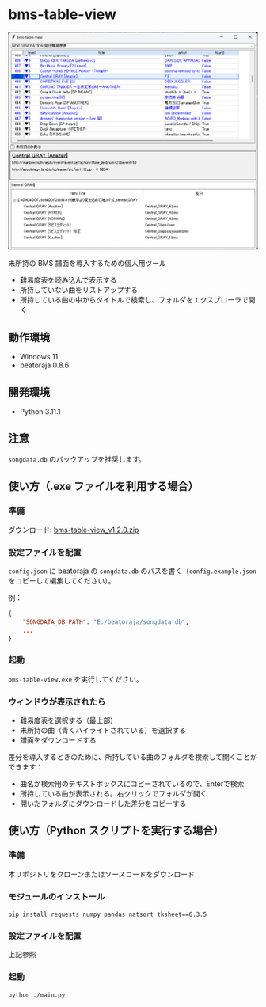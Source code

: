 # bms-table-view

![screenshot](image/screenshot.png)

未所持の BMS 譜面を導入するための個人用ツール

- 難易度表を読み込んで表示する
- 所持していない曲をリストアップする
- 所持している曲の中からタイトルで検索し、フォルダをエクスプローラで開く

## 動作環境

- Windows 11
- beatoraja 0.8.6

## 開発環境

- Python 3.11.1

## 注意

`songdata.db` のバックアップを推奨します。

## 使い方（.exe ファイルを利用する場合）

### 準備
ダウンロード: [bms-table-view_v1.2.0.zip](https://github.com/voidproc/bms-table-view/releases/download/v1.2.0/bms-table-view_v1.2.0.zip)

### 設定ファイルを配置

`config.json` に beatoraja の `songdata.db` のパスを書く（`config.example.json` をコピーして編集してください）。

例：
```json
{
    "SONGDATA_DB_PATH": "E:/beatoraja/songdata.db",
    ...
}
```

### 起動
`bms-table-view.exe` を実行してください。

### ウィンドウが表示されたら

- 難易度表を選択する（最上部）
- 未所持の曲（青くハイライトされている）を選択する
- 譜面をダウンロードする

差分を導入するときのために、所持している曲のフォルダを検索して開くことができます：
- 曲名が検索用のテキストボックスにコピーされているので、Enterで検索
- 所持している曲が表示される。右クリックでフォルダが開く
- 開いたフォルダにダウンロードした差分をコピーする


## 使い方（Python スクリプトを実行する場合）

### 準備
本リポジトリをクローンまたはソースコードをダウンロード

### モジュールのインストール

```
pip install requests numpy pandas natsort tksheet==6.3.5
```

### 設定ファイルを配置
上記参照

### 起動

```
python ./main.py
```
